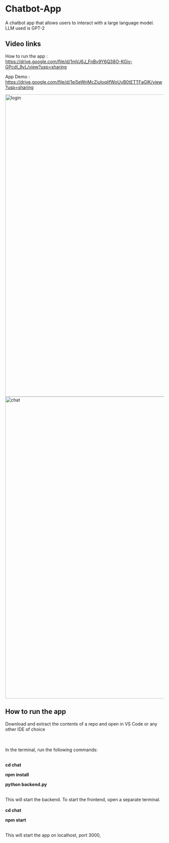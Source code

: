 # Chatbot-App
A chatbot app that allows users to interact with a large language model. LLM used is GPT-2


## Video links

How to run the app : https://drive.google.com/file/d/1mVJ6J_FnBy9Y6Q38O-KGiy-GPcdI_9vL/view?usp=sharing

App Demo : https://drive.google.com/file/d/1ej5eWnMcZiuloqIifWoUvB0tETTFaGlK/view?usp=sharing 

<img width="959" alt="login" src="https://github.com/Palak-Kaushik/Chatbot-App/assets/124910256/73b25d64-f821-44e0-992b-5c00f986e517">

<img width="958" alt="chat" src="https://github.com/Palak-Kaushik/Chatbot-App/assets/124910256/484f6421-9b0f-43ce-8452-90bcf3dd29a6">


## How to run the app

Download and extract the contents of a repo and open in VS Code or any other IDE of choice
<br><br><br>

In the terminal, run the following commands:
<br><br>

**cd chat**

**npm install**

**python backend.py**
<br><br>

This will start the backend. To start the frontend, open a separate terminal. 
<br><br>
**cd chat**

**npm start**
<br><br>

This will start the app on localhost, port 3000,
